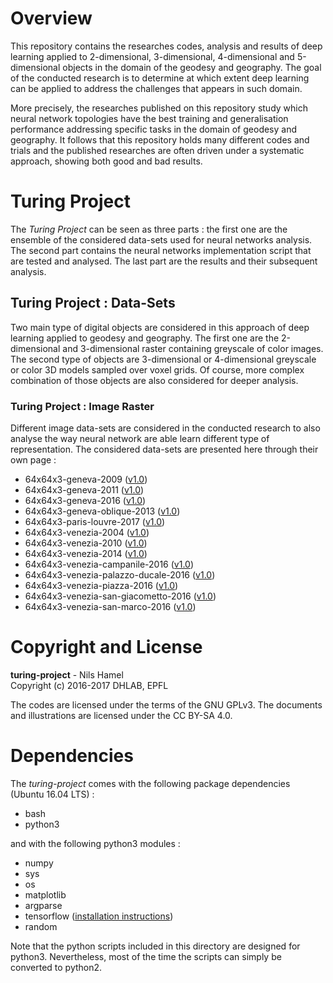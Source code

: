 # Overview

This repository contains the researches codes, analysis and results of deep learning applied to 2-dimensional, 3-dimensional, 4-dimensional and 5-dimensional objects in the domain of the geodesy and geography. The goal of the conducted research is to determine at which extent deep learning can be applied to address the challenges that appears in such domain.

More precisely, the researches published on this repository study which neural network topologies have the best training and generalisation performance addressing specific tasks in the domain of geodesy and geography. It follows that this repository holds many different codes and trials and the published researches are often driven under a systematic approach, showing both good and bad results.

# Turing Project

The _Turing Project_ can be seen as three parts : the first one are the ensemble of the considered data-sets used for neural networks analysis. The second part contains the neural networks implementation script that are tested and analysed. The last part are
the results and their subsequent analysis.

## Turing Project : Data-Sets

Two main type of digital objects are considered in this approach of deep learning applied to geodesy and geography. The first one are the 2-dimensional and 3-dimensional raster containing greyscale of color images. The second type of objects are 3-dimensional or 4-dimensional greyscale or color 3D models sampled over voxel grids. Of course, more complex combination of those objects are also considered for deeper analysis.

### Turing Project : Image Raster

Different image data-sets are considered in the conducted research to also analyse the way neural network are able learn different type of representation. The considered data-sets are presented here through their own page :

* 64x64x3-geneva-2009 ([v1.0](https://github.com/nils-hamel/turing-project/blob/master/doc/dataset/64x64x3-geneva-2009.md))
* 64x64x3-geneva-2011 ([v1.0](https://github.com/nils-hamel/turing-project/blob/master/doc/dataset/64x64x3-geneva-2011.md))
* 64x64x3-geneva-2016 ([v1.0](https://github.com/nils-hamel/turing-project/blob/master/doc/dataset/64x64x3-geneva-2016.md))
* 64x64x3-geneva-oblique-2013 ([v1.0](https://github.com/nils-hamel/turing-project/blob/master/doc/dataset/64x64x3-geneva-oblique-2013.md))
* 64x64x3-paris-louvre-2017 ([v1.0](https://github.com/nils-hamel/turing-project/blob/master/doc/dataset/64x64x3-paris-louvre-2017.md))
* 64x64x3-venezia-2004 ([v1.0](https://github.com/nils-hamel/turing-project/blob/master/doc/dataset/64x64x3-venezia-2004.md))
* 64x64x3-venezia-2010 ([v1.0](https://github.com/nils-hamel/turing-project/blob/master/doc/dataset/64x64x3-venezia-2010.md))
* 64x64x3-venezia-2014 ([v1.0](https://github.com/nils-hamel/turing-project/blob/master/doc/dataset/64x64x3-venezia-2014.md))
* 64x64x3-venezia-campanile-2016 ([v1.0](https://github.com/nils-hamel/turing-project/blob/master/doc/dataset/64x64x3-venezia-campanile-2016.md))
* 64x64x3-venezia-palazzo-ducale-2016 ([v1.0](https://github.com/nils-hamel/turing-project/blob/master/doc/dataset/64x64x3-venezia-palazzo-ducale-2016.md))
* 64x64x3-venezia-piazza-2016 ([v1.0](https://github.com/nils-hamel/turing-project/blob/master/doc/dataset/64x64x3-venezia-piazza-2016.md))
* 64x64x3-venezia-san-giacometto-2016 ([v1.0](https://github.com/nils-hamel/turing-project/blob/master/doc/dataset/64x64x3-venezia-san-giacometto-2016.md))
* 64x64x3-venezia-san-marco-2016 ([v1.0](https://github.com/nils-hamel/turing-project/blob/master/doc/dataset/64x64x3-venezia-san-marco-2016.md))

# Copyright and License

**turing-project** - Nils Hamel <br >
Copyright (c) 2016-2017 DHLAB, EPFL

The codes are licensed under the terms of the GNU GPLv3. The documents and illustrations are licensed under the CC BY-SA 4.0.

# Dependencies

The _turing-project_ comes with the following package dependencies (Ubuntu 16.04 LTS) :

* bash
* python3

and with the following python3 modules :

* numpy
* sys
* os
* matplotlib
* argparse
* tensorflow ([installation instructions](https://www.tensorflow.org/install/))
* random

Note that the python scripts included in this directory are designed for python3. Nevertheless, most of the time the scripts can simply be converted to python2.
